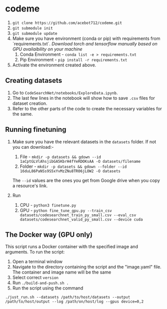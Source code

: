 # codeme
<ol>
<li><code>git clone https://github.com/acebot712/codeme.git</code>
<li><code>git submodule init</code>
<li><code>git submodule update</code>
<li>Make sure you have environment (conda or pip) with requirements from `requirements.txt`. 
<i>Download torch and tensorflow manually based on GPU availaibility on your machine</i>
    <ol>
    <li>Conda Environment - <code>conda list -e > requirements.txt</code>
    <li>Pip Environment - <code>pip install -r requirements.txt</code>
    </ol>
<li>Activate the environment created above.
</ol>

## Creating datasets
1. Go to `CodeSearchNet/notebooks/ExploreData.ipynb`.
2. The last few lines in the notebook will show how to save `.csv` files for dataset creation.
3. Refer to the other parts of the code to create the necessary variables for the same.

## Running finetuning
1. Make sure you have the relevant datasets in the `datasets` folder. If not you can download:-
    1. File - `mkdir -p datasets && gdown --id 1aCptGLVlAhsjibGA5KbrH4fYeRDOKsAA -O datasets/filename
`
    2. Folder - `mkdir -p datasets && gdown --folder --id 16duL86PaNSs9S5xYvMzZNu8TR06jLOW2 -O datasets`
    
    The `--id` values are the ones you get from Google drive when you copy a resource's link.

2.  Run
    1. CPU - `python3 finetune.py`
    2. GPU - `python fine_tune_gpu.py --train_csv datasets/codesearchnet_train_py_small.csv --eval_csv datasets/codesearchnet_valid_py_small.csv --device cuda`
## The Docker way (GPU only)
This script runs a Docker container with the specified image and arguments. To run the script:
1. Open a terminal window
2. Navigate to the directory containing the script and the "image.yaml" file. The container and image name will be the same
3. Select correct `version`
4. Run `./build-and-push.sh .`
5. Run the script using the command
```
./just_run.sh --datasets /path/to/host/datasets --output /path/to/host/output --log /path/on/host/log --gpus device=0,2
``` 
